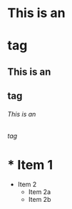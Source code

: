 # This is an <h1> tag
## This is an <h2> tag
###### This is an <h6> tag
# * Item 1
* Item 2
  * Item 2a
  * Item 2b
